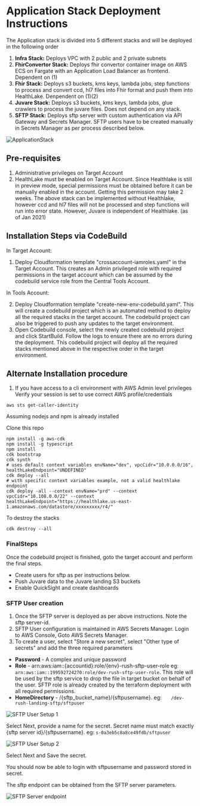 # Application Stack Deployment Instructions

The Application stack is divided into 5 different stacks and will be deployed in the following order

1. **Infra Stack:** Deploys VPC with 2 public and 2 private subnets
2. **FhirConvertor Stack:** Deploys fhir convertor container image on AWS ECS on Fargate with an Application Load Balancer as frontend. Dependent on (1)
3. **Fhir Stack:** Deploys s3 buckets, kms keys, lambda jobs, step functions to process and convert ccd, hl7 files into Fhir format and push them into HealthLake. Denpendent on (1)(2)
4. **Juvare Stack:** Deploys s3 buckets, kms keys, lambda jobs, glue crawlers to process the juvare files. Does not depend on any stack.
5. **SFTP Stack:** Deploys sftp server with custom authentication via API Gateway and Secrets Manager. SFTP users have to be created manually in Secrets Manager as per process described below.

![ApplicationStack](./images/ApplicationStack.png)

##  Pre-requisites
1. Administrative privileges on Target Account
2. HealthLake must be enabled on Target Account. Since Healthlake is still in preview mode, special permissions must be obtained before it can be manually enabled in the account. Getting this permission may take 2 weeks. The above stack can be implemented without Healthlake, however ccd and hl7 files will not be processed and step functions will run into error state. However, Juvare is independent of Healthlake. (as of Jan 2021)

## Installation Steps via CodeBuild
In Target Account:
1. Deploy Cloudformation template "crossaccount-iamroles.yaml" in the Target Account. This creates an Admin privileged role with required permissions in the target account which can be assumed by the codebuild service role from the Central Tools Account.

In Tools Account:

2. Deploy Cloudformation template "create-new-env-codebuild.yaml". This will create a codebuild project which is an automated method to deploy all the required stacks in the target account. The codebuild project can also be triggered to push any updates to the target environment.
3. Open Codebuild console, select the newly created codebuild project and click StartBuild. Follow the logs to ensure there are no errors during the deployment. This codebuild project will deploy all the required stacks mentioned above in the respective order in the target environment.

## Alternate Installation procedure
1. If you have access to a cli environment with AWS Admin level privileges
Verify your session is set to use correct AWS profile/credentials
```shell script
aws sts get-caller-identity
```

Assuming nodejs and npm is already installed

Clone this repo
```shell script
npm install -g aws-cdk
npm install -g typescript
npm install
cdk bootstrap
cdk synth
# uses default context variables envName="dev", vpcCidr="10.0.0.0/16", healthLakeEndpoint="UNDEFINED"
cdk deploy --all 
# with specific context variables example, not a valid healthlake endpoint
cdk deploy -all --context envName="prd" --context vpcCidr="10.108.0.0/22" --context healthLakeEndpoint="https://healthlake.us-east-1.amazonaws.com/datastore/xxxxxxxxx/r4/"
```

To destroy the stacks

```shell script
cdk destroy --all 
```



### FinalSteps
Once the codebuild project is finished, goto the target account and perform the final steps.

- Create users for sftp as per instructions below.
- Push Juvare data to the Juvare landing S3 buckets
- Enable QuickSight and create dashboards

### SFTP User creation

1. Once the SFTP server is deployed as per above instructions. Note the sftp server-id.
2. SFTP User configuration is maintained in AWS Secrets Manager. Login to AWS Console, Goto AWS Secrets Manager.
3. To create a user, select "Store a new secret", select "Other type of secrets" and add the three required parameters
- **Password**          - A complex and unique password
- **Role**              - arn:aws:iam::{accountid}:role/{env}-rush-sftp-user-role eg: ```arn:aws:iam::199592724270:role/dev-rush-sftp-user-role```. This role will be used by the sftp service to drop the file in target bucket on behalf of the user. SFTP role is already created by the terraform deployment with all required permissions.
- **HomeDirectory**     - /{sftp_bucket_name}/{sftpusername}. eg: ```   /dev-rush-landing-sftp/sftpuser```

![SFTP User Setup 1](./images/SFTP%20User%20Setup%201.png)

Select Next, provide a name for the secret. Secret name must match exactly {sftp server id}/{sftpusername}. eg: ```s-0a3eb5c8a8ce49fdb/sftpuser```

![SFTP User Setup 2](./images/SFTP%20User%20Setup%202.png)

Select Next and Save the secret.

You should now be able to login with sftpusername and password stored in secret.

The sftp endpoint can be obtained from the SFTP server parameters.

![SFTP Server endpoint](./images/SFTPServer.png)
